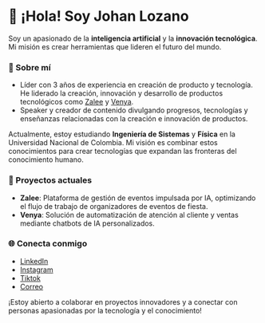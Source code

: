 # 👋 ¡Hola! Soy Johan Lozano

Soy un apasionado de la **inteligencia artificial** y la **innovación tecnológica**. Mi misión es crear herramientas que lideren el futuro del mundo.  

### 🚀 Sobre mí  
- Líder con 3 años de experiencia en creación de producto y tecnología. He liderado la creación, innovación y desarrollo de productos tecnológicos como [Zalee](https://zaleeapp.com/) y [Venya](https://venyaai.vercel.app/).
- Speaker y creador de contenido divulgando progresos, tecnologías y enseñanzas relacionadas con la creación e innovación de productos. 

Actualmente, estoy estudiando **Ingeniería de Sistemas** y **Física** en la Universidad Nacional de Colombia. Mi visión es combinar estos conocimientos para crear tecnologías que expandan las fronteras del conocimiento humano.  

### 🔭 Proyectos actuales  
- **Zalee**: Plataforma de gestión de eventos impulsada por IA, optimizando el flujo de trabajo de organizadores de eventos de fiesta.  
- **Venya**: Solución de automatización de atención al cliente y ventas mediante chatbots de IA personalizados.  

### 🌐 Conecta conmigo  
- [LinkedIn](https://www.linkedin.com/in/johanlozanol/)
- [Instagram](https://www.instagram.com/johanlozanol.2/)
- [Tiktok](https://www.tiktok.com/@johandavidlozanol)
- [Correo](mailto:lozanojohan321@gmail.com)  

¡Estoy abierto a colaborar en proyectos innovadores y a conectar con personas apasionadas por la tecnología y el conocimiento!  

<!--
**LozanoJohan/LozanoJohan** is a ✨ _special_ ✨ repository because its `README.md` (this file) appears on your GitHub profile.

Here are some ideas to get you started:

- 🔭 I’m currently working on ...
- 🌱 I’m currently learning ...
- 👯 I’m looking to collaborate on ...
- 🤔 I’m looking for help with ...
- 💬 Ask me about ...
- 📫 How to reach me: ...
- 😄 Pronouns: ...
- ⚡ Fun fact: ...
-->
